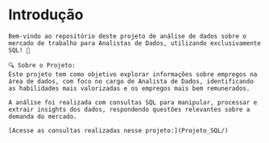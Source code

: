 # Introdução
    Bem-vindo ao repositório deste projeto de análise de dados sobre o mercado de trabalho para Analistas de Dados, utilizando exclusivamente SQL! 🚀

    🔍 Sobre o Projeto:
    Este projeto tem como objetivo explorar informações sobre empregos na área de dados, com foco no cargo de Analista de Dados, identificando as habilidades mais valorizadas e os empregos mais bem remunerados.

    A análise foi realizada com consultas SQL para manipular, processar e extrair insights dos dados, respondendo questões relevantes sobre a demanda do mercado.

    [Acesse as consultas realizadas nesse projeto:](Projeto_SQL/)